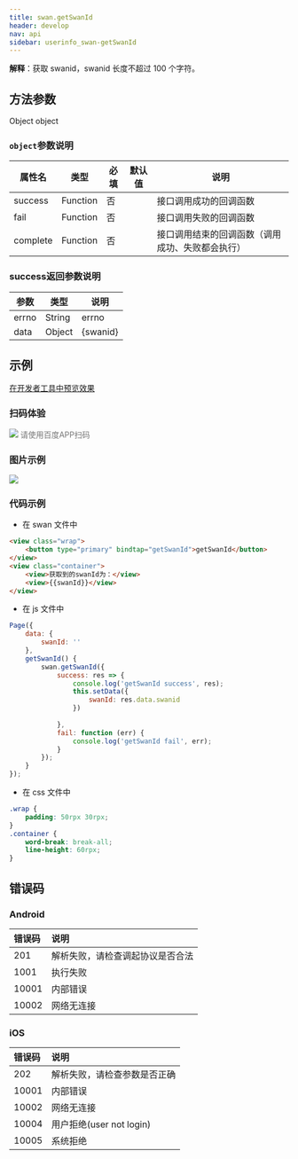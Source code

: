 ```yaml
---
title: swan.getSwanId
header: develop
nav: api
sidebar: userinfo_swan-getSwanId
---
```


 
**解释**：获取 swanid，swanid 长度不超过 100 个字符。

## 方法参数 

Object object

### `object`参数说明 

|属性名 |类型  |必填 | 默认值 |说明|
|---- | ---- | ---- | ----|----|
|success |Function  |  否 | |  接口调用成功的回调函数|
|fail  |  Function |   否 | |  接口调用失败的回调函数|
|complete |   Function |   否  | | 接口调用结束的回调函数（调用成功、失败都会执行）|

###  success返回参数说明  

|参数  |类型|说明 |
|---- | ---- |---- |
|errno  | String  |errno|
|data  | Object  |{swanid}|

<!--  data 返回参数说明 

|参数  |类型|说明 |
|---- | ---- |---- |
|swanid|string|由 cuid 生成|
|swanid_signature|string|对 swanid 进行校验| -->
<!-- |swanid_old|string
|swanid_old_signature |string        -->
## 示例

<a href="swanide://fragment/c1dd6988ce7a3e6d91cede5362701c931574144622515" title="在开发者工具中预览效果" target="_self">在开发者工具中预览效果</a>

### 扫码体验

<div class='scan-code-container'>
    <img src="https://b.bdstatic.com/miniapp/assets/images/doc_demo/pages_getSwanId.png" class="demo-qrcode-image" />
    <font color=#777 12px>请使用百度APP扫码</font>
</div>

###  图片示例  


<div class="m-doc-custom-examples">
    <div class="m-doc-custom-examples-correct">
        <img src="https://b.bdstatic.com/miniapp/images/getSwanId.gif">
    </div>
    <div class="m-doc-custom-examples-correct">
        <img src=" ">
    </div>
    <div class="m-doc-custom-examples-correct">
        <img src=" ">
    </div>     
</div>

###  代码示例 


* 在 swan 文件中

```html
<view class="wrap">
    <button type="primary" bindtap="getSwanId">getSwanId</button>
</view>
<view class="container">
    <view>获取到的swanId为：</view>
    <view>{{swanId}}</view>
</view>
```

* 在 js 文件中

```js
Page({
    data: {
        swanId: ''
    },
    getSwanId() {
        swan.getSwanId({
            success: res => {
                console.log('getSwanId success', res);
                this.setData({
                    swanId: res.data.swanid
                })
                
            },
            fail: function (err) {
                console.log('getSwanId fail', err);
            }
        });
    }
});
```
* 在 css 文件中

```css
.wrap {
    padding: 50rpx 30rpx;
}
.container {
    word-break: break-all;
    line-height: 60rpx;
}
```
 

##  错误码
###  Android

|错误码|说明|
|:--|:--|
|201|解析失败，请检查调起协议是否合法|
|1001|执行失败|
|10001|内部错误|
|10002|网络无连接|

###  iOS

|错误码|说明|
|:--|:--|
|202|解析失败，请检查参数是否正确      |
|10001|内部错误    |
|10002|网络无连接|
|10004|用户拒绝(user not login)|
|10005|系统拒绝|


